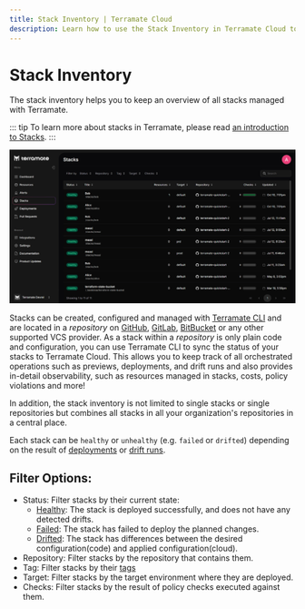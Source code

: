 ```yaml
---
title: Stack Inventory | Terramate Cloud
description: Learn how to use the Stack Inventory in Terramate Cloud to keep an overview of all stacks managed with Terramate.
---
```


# Stack Inventory

The stack inventory helps you to keep an overview of all stacks managed with Terramate.

::: tip
To learn more about stacks in Terramate, please read [an introduction to Stacks](../../cli/stacks/index.md).
:::

![Stacks Overview](../assets/stacks-index.png "Terramate Cloud Stacks Overview")

Stacks can be created, configured and managed with [Terramate CLI](../../cli/stacks/create.md) and are located in a
_repository_ on [GitHub](../../cli/automation/github-actions/index.md), [GitLab](../../cli/automation/gitlab-ci/index.md), [BitBucket](../../cli/automation/bitbucket-pipelines/index.md) or any other supported VCS provider. As a stack within a _repository_ is only
plain code and configuration, you can use Terramate CLI to sync the status of your stacks to Terramate Cloud.
This allows you to keep track of all orchestrated operations such as previews, deployments, and drift runs and also provides
in-detail observability, such as resources managed in stacks, costs, policy violations and more!

In addition, the stack inventory is not limited to single stacks or single repositories but combines all stacks in all your
organization's repositories in a central place.

Each stack can be `healthy` or `unhealthy` (e.g. `failed` or `drifted`) depending on the result of [deployments](../deployments/index.md)
or [drift runs](../drift/index.md).

## Filter Options:

- Status: Filter stacks by their current state:
    - [Healthy](./status.md#healthy): The stack is deployed successfully, and does not have any detected drifts.
    - [Failed](./status.md#failed): The stack has failed to deploy the planned changes.
    - [Drifted](./status.md#drifted): The stack has differences between the desired configuration(code) and applied configuration(cloud).
- Repository: Filter stacks by the repository that contains them.
- Tag: Filter stacks by their [tags](../../cli/stacks/configuration.md#tags)
- Target: Filter stacks by the target environment where they are deployed.
- Checks: Filter stacks by the result of policy checks executed against them.
